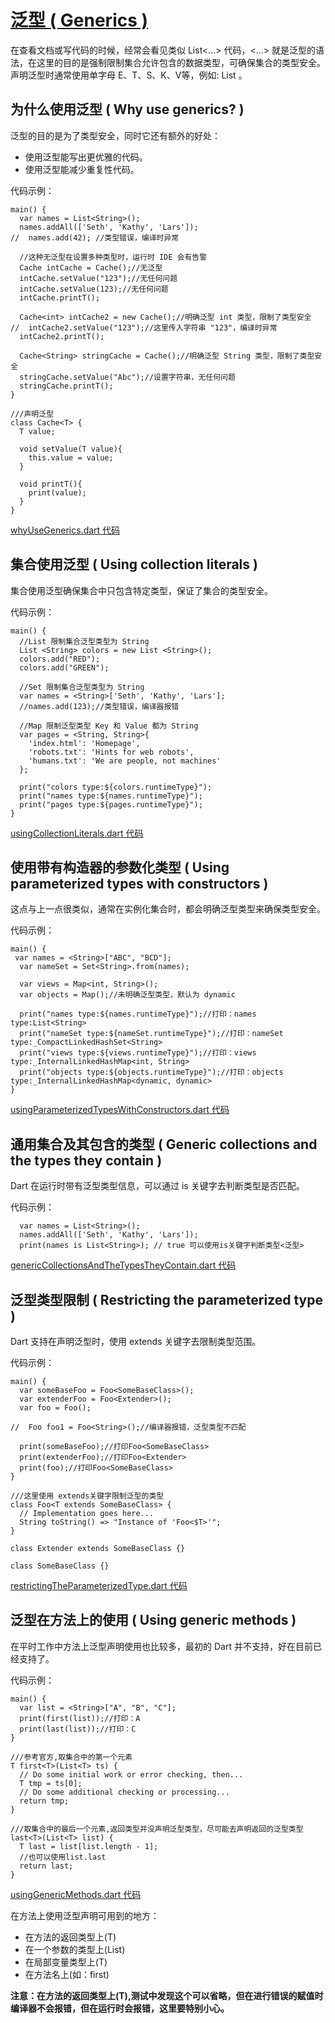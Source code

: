 # [泛型 ( Generics )](https://www.dartlang.org/guides/language/language-tour#generics)

在查看文档或写代码的时候，经常会看见类似 List<...> 代码，<...> 就是泛型的语法，在这里的目的是强制限制集合允许包含的数据类型，可确保集合的类型安全。声明泛型时通常使用单字母 E、T、S、K、V等，例如: List<T> 。

## 为什么使用泛型 ( Why use generics? )

泛型的目的是为了类型安全，同时它还有额外的好处：

* 使用泛型能写出更优雅的代码。
* 使用泛型能减少重复性代码。

代码示例：

```
main() {
  var names = List<String>();
  names.addAll(['Seth', 'Kathy', 'Lars']);
//  names.add(42); //类型错误，编译时异常

  //这种无泛型在设置多种类型时，运行时 IDE 会有告警
  Cache intCache = Cache();//无泛型
  intCache.setValue("123");//无任何问题
  intCache.setValue(123);//无任何问题
  intCache.printT();

  Cache<int> intCache2 = new Cache();//明确泛型 int 类型，限制了类型安全
//  intCache2.setValue("123");//这里传入字符串 "123"，编译时异常
  intCache2.printT();

  Cache<String> stringCache = Cache();//明确泛型 String 类型，限制了类型安全
  stringCache.setValue("Abc");//设置字符串，无任何问题
  stringCache.printT();
}

///声明泛型
class Cache<T> {
  T value;

  void setValue(T value){
    this.value = value;
  }

  void printT(){
    print(value);
  }
}
```

[whyUseGenerics.dart 代码](../../dart/generics/whyUseGenerics.dart)

## 集合使用泛型 ( Using collection literals )

集合使用泛型确保集合中只包含特定类型，保证了集合的类型安全。

代码示例：

```
main() {
  //List 限制集合泛型类型为 String
  List <String> colors = new List <String>();
  colors.add("RED");
  colors.add("GREEN");

  //Set 限制集合泛型类型为 String
  var names = <String>['Seth', 'Kathy', 'Lars'];
  //names.add(123);//类型错误，编译器报错

  //Map 限制泛型类型 Key 和 Value 都为 String
  var pages = <String, String>{
    'index.html': 'Homepage',
    'robots.txt': 'Hints for web robots',
    'humans.txt': 'We are people, not machines'
  };

  print("colors type:${colors.runtimeType}");
  print("names type:${names.runtimeType}");
  print("pages type:${pages.runtimeType}");
}
```

[usingCollectionLiterals.dart 代码](../../dart/generics/usingCollectionLiterals.dart)

## 使用带有构造器的参数化类型 ( Using parameterized types with constructors )

这点与上一点很类似，通常在实例化集合时，都会明确泛型类型来确保类型安全。

代码示例：

```
main() {
 var names = <String>["ABC", "BCD"];
  var nameSet = Set<String>.from(names);

  var views = Map<int, String>();
  var objects = Map();//未明确泛型类型，默认为 dynamic

  print("names type:${names.runtimeType}");//打印：names type:List<String>
  print("nameSet type:${nameSet.runtimeType}");//打印：nameSet type:_CompactLinkedHashSet<String>
  print("views type:${views.runtimeType}");//打印：views type:_InternalLinkedHashMap<int, String>
  print("objects type:${objects.runtimeType}");//打印：objects type:_InternalLinkedHashMap<dynamic, dynamic>
}
```

[usingParameterizedTypesWithConstructors.dart 代码](../../dart/generics/usingParameterizedTypesWithConstructors.dart)

## 通用集合及其包含的类型 ( Generic collections and the types they contain )

Dart 在运行时带有泛型类型信息，可以通过 is 关键字去判断类型是否匹配。

代码示例：

```
  var names = List<String>();
  names.addAll(['Seth', 'Kathy', 'Lars']);
  print(names is List<String>); // true 可以使用is关键字判断类型<泛型>
```

[genericCollectionsAndTheTypesTheyContain.dart 代码](../../dart/generics/genericCollectionsAndTheTypesTheyContain.dart)

## 泛型类型限制 ( Restricting the parameterized type )

Dart 支持在声明泛型时，使用 extends 关键字去限制类型范围。

代码示例：

```
main() {
  var someBaseFoo = Foo<SomeBaseClass>();
  var extenderFoo = Foo<Extender>();
  var foo = Foo();

//  Foo foo1 = Foo<String>();//编译器报错，泛型类型不匹配

  print(someBaseFoo);//打印Foo<SomeBaseClass>
  print(extenderFoo);//打印Foo<Extender>
  print(foo);//打印Foo<SomeBaseClass>
}

///这里使用 extends关键字限制泛型的类型
class Foo<T extends SomeBaseClass> {
  // Implementation goes here...
  String toString() => "Instance of 'Foo<$T>'";
}

class Extender extends SomeBaseClass {}

class SomeBaseClass {}
```

[restrictingTheParameterizedType.dart 代码](../../dart/generics/restrictingTheParameterizedType.dart)

## 泛型在方法上的使用 ( Using generic methods )

在平时工作中方法上泛型声明使用也比较多，最初的 Dart 并不支持，好在目前已经支持了。

代码示例：

```
main() {
  var list = <String>["A", "B", "C"];
  print(first(list));//打印：A
  print(last(list));//打印：C
}

///参考官方,取集合中的第一个元素
T first<T>(List<T> ts) {
  // Do some initial work or error checking, then...
  T tmp = ts[0];
  // Do some additional checking or processing...
  return tmp;
}

///取集合中的最后一个元素,返回类型并没声明泛型类型，尽可能去声明返回的泛型类型
last<T>(List<T> list) {
  T last = list[list.length - 1];
  //也可以使用list.last
  return last;
}
```

[usingGenericMethods.dart 代码](../../dart/generics/usingGenericMethods.dart)

在方法上使用泛型声明可用到的地方：

* 在方法的返回类型上(T)
* 在一个参数的类型上(List<T>)
* 在局部变量类型上(T)
* 在方法名上(如：first<T>)

**注意：在方法的返回类型上(T),测试中发现这个可以省略，但在进行错误的赋值时编译器不会报错，但在运行时会报错，这里要特别小心。**
